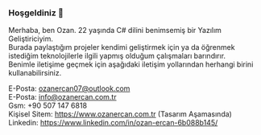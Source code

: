 ### Hoşgeldiniz 👋<br>

<!--
**ozanercan/ozanercan** is a ✨ _special_ ✨ repository because its `README.md` (this file) appears on your GitHub profile.

Here are some ideas to get you started:

- 🔭 I’m currently working on ...
- 🌱 I’m currently learning ...
- 👯 I’m looking to collaborate on ...
- 🤔 I’m looking for help with ...
- 💬 Ask me about ...
- 📫 How to reach me: ...
- 😄 Pronouns: ...
- ⚡ Fun fact: ...
-->

Merhaba, ben Ozan. 22 yaşında C# dilini benimsemiş bir Yazılım Geliştiriciyim.<br>
Burada paylaştığım projeler kendimi geliştirmek için ya da öğrenmek istediğim teknolojilerle ilgili yapmış olduğum çalışmaları barındırır.<br>
Benimle iletişime geçmek için aşağıdaki iletişim yollarından herhangi birini kullanabilirsiniz.

E-Posta: ozanercan07@outlook.com<br>
E-Posta: info@ozanercan.com.tr<br>
Gsm: +90 507 147 6818<br>
Kişisel Sitem: https://www.ozanercan.com.tr (Tasarım Aşamasında)
Linkedin: https://www.linkedin.com/in/ozan-ercan-6b088b145/
